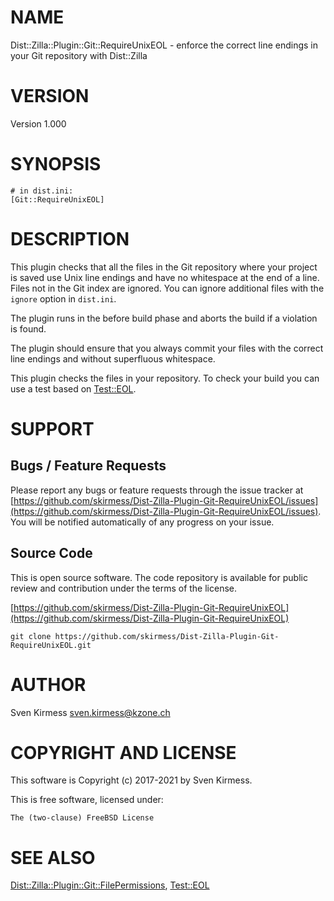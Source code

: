 # NAME

Dist::Zilla::Plugin::Git::RequireUnixEOL - enforce the correct line endings in your Git repository with Dist::Zilla

# VERSION

Version 1.000

# SYNOPSIS

    # in dist.ini:
    [Git::RequireUnixEOL]

# DESCRIPTION

This plugin checks that all the files in the Git repository where your
project is saved use Unix line endings and have no whitespace at the end of
a line. Files not in the Git index are ignored. You can ignore additional
files with the `ignore` option in `dist.ini`.

The plugin runs in the before build phase and aborts the build if a violation
is found.

The plugin should ensure that you always commit your files with the correct
line endings and without superfluous whitespace.

This plugin checks the files in your repository. To check your build you can
use a test based on [Test::EOL](https://metacpan.org/pod/Test::EOL).

# SUPPORT

## Bugs / Feature Requests

Please report any bugs or feature requests through the issue tracker
at [https://github.com/skirmess/Dist-Zilla-Plugin-Git-RequireUnixEOL/issues](https://github.com/skirmess/Dist-Zilla-Plugin-Git-RequireUnixEOL/issues).
You will be notified automatically of any progress on your issue.

## Source Code

This is open source software. The code repository is available for
public review and contribution under the terms of the license.

[https://github.com/skirmess/Dist-Zilla-Plugin-Git-RequireUnixEOL](https://github.com/skirmess/Dist-Zilla-Plugin-Git-RequireUnixEOL)

    git clone https://github.com/skirmess/Dist-Zilla-Plugin-Git-RequireUnixEOL.git

# AUTHOR

Sven Kirmess <sven.kirmess@kzone.ch>

# COPYRIGHT AND LICENSE

This software is Copyright (c) 2017-2021 by Sven Kirmess.

This is free software, licensed under:

    The (two-clause) FreeBSD License

# SEE ALSO

[Dist::Zilla::Plugin::Git::FilePermissions](https://metacpan.org/pod/Dist::Zilla::Plugin::Git::FilePermissions),
[Test::EOL](https://metacpan.org/pod/Test::EOL)
